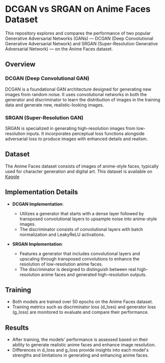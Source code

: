# DCGAN vs SRGAN on Anime Faces Dataset

This repository explores and compares the performance of two popular Generative Adversarial Networks (GANs) — DCGAN (Deep Convolutional Generative Adversarial Network) and SRGAN (Super-Resolution Generative Adversarial Network) — on the Anime Faces dataset. 

## Overview

### DCGAN (Deep Convolutional GAN)
DCGAN is a foundational GAN architecture designed for generating new images from random noise. It uses convolutional networks in both the generator and discriminator to learn the distribution of images in the training data and generate new, realistic-looking images.

### SRGAN (Super-Resolution GAN)
SRGAN is specialized in generating high-resolution images from low-resolution inputs. It incorporates perceptual loss functions alongside adversarial loss to produce images with enhanced details and realism.

## Dataset
The Anime Faces dataset consists of images of anime-style faces, typically used for character generation and digital art. This dataset is available on [Kaggle](https://www.kaggle.com/datasets/soumikrakshit/anime-faces)
## Implementation Details
- **DCGAN Implementation**:
  - Utilizes a generator that starts with a dense layer followed by transposed convolutional layers to upsample noise into anime-style images.
  - The discriminator consists of convolutional layers with batch normalization and LeakyReLU activations.

- **SRGAN Implementation**:
  - Features a generator that includes convolutional layers and upscaling through transposed convolutions to enhance the resolution of low-resolution anime faces.
  - The discriminator is designed to distinguish between real high-resolution anime faces and generated high-resolution outputs.

## Training
- Both models are trained over 50 epochs on the Anime Faces dataset.
- Training metrics such as discriminator loss (d_loss) and generator loss (g_loss) are monitored to evaluate and compare their performance.

## Results
- After training, the models' performance is assessed based on their ability to generate realistic anime faces and enhance image resolution.
- Differences in d_loss and g_loss provide insights into each model's strengths and limitations in generating and enhancing anime faces.
